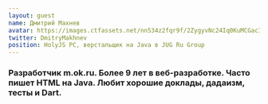 ```yaml
---
layout: guest
name: Дмитрий Махнев
avatar: https://images.ctfassets.net/nn534z2fqr9f/2ZygyvNc24Iq0KuMCGacIc/49a239793b2f1424031fb69086deb1af/avatar_new.png?w=340
twitter: DmitryMakhnev
position: HolyJS PC, верстальщик на Java в JUG Ru Group
---
```

### Разработчик m.ok.ru. Более 9 лет в веб-разработке. Часто пишет HTML на Java. Любит хорошие доклады, дадаизм, тесты и Dart.
